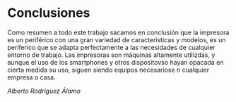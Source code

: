 # Conclusiones
Como resumen a todo este trabajo sacamos en conclusión que la impresora es un periférico con una gran variedad de caracteristicas y modelos, es un periferico que se adapta perfectamente a las necesidades de cualquier entorno de trabajo. Las impresoras son máquinas altamente utilizdas, y aunque el uso de los smartphones y otros dispositovso hayan opacada en cierta medida su uso, siguen siendo equipos necesariose n cualquier empresa o casa.

  *Alberto Rodríguez Álamo*
